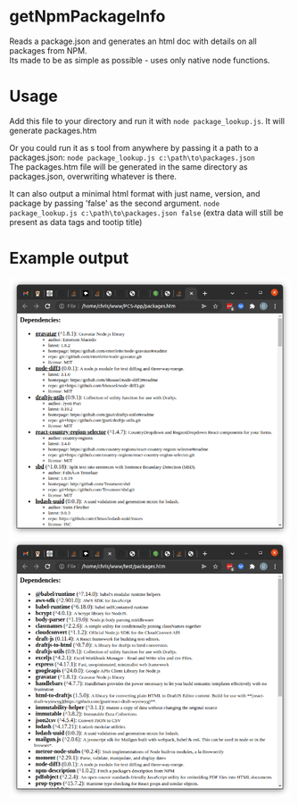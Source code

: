 # getNpmPackageInfo
Reads a package.json and generates an html doc with details on all packages from NPM.  
Its made to be as simple as possible - uses only native node functions.

# Usage 
Add this file to your directory and run it with `node package_lookup.js`.  It will generate packages.htm  
  
Or you could run it as s tool from anywhere by passing it a path to a packages.json:
`node package_lookup.js c:\path\to\packages.json`  
The packages.htm file will be generated in the same directory as packages.json, overwriting whatever is there.

It can also output a minimal html format with just name, version, and package by passing 'false' as the second argument.
`node package_lookup.js c:\path\to\packages.json false` 
(extra data will still be present as data tags and tootip title)

# Example output
![example1.png](example1.png)
![example2.png](example2.png)
